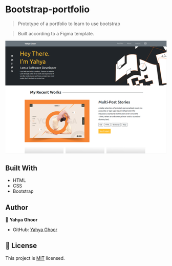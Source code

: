 # Bootstrap-portfolio

> Prototype of a portfolio to learn to use bootstrap

> Built according to a Figma template.

![screenshot](images/webiste-screenshot.png)

## Built With

- HTML
- CSS
- Bootstrap

## Author

👤 **Yahya Ghoor**

- GitHub: [Yahya Ghoor](https://github.com/yghoor)

## 📝 License

This project is [MIT](./LICENSE) licensed.
